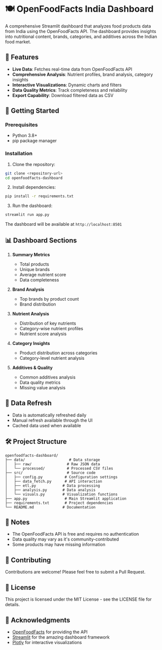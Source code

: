 # 🍽️ OpenFoodFacts India Dashboard

A comprehensive Streamlit dashboard that analyzes food products data from India using the OpenFoodFacts API. The dashboard provides insights into nutritional content, brands, categories, and additives across the Indian food market.

## 🌟 Features

- **Live Data**: Fetches real-time data from OpenFoodFacts API
- **Comprehensive Analysis**: Nutrient profiles, brand analysis, category insights
- **Interactive Visualizations**: Dynamic charts and filters
- **Data Quality Metrics**: Track completeness and reliability
- **Export Capability**: Download filtered data as CSV

## 🚀 Getting Started

### Prerequisites

- Python 3.8+
- pip package manager

### Installation

1. Clone the repository:
```bash
git clone <repository-url>
cd openfoodfacts-dashboard
```

2. Install dependencies:
```bash
pip install -r requirements.txt
```

3. Run the dashboard:
```bash
streamlit run app.py
```

The dashboard will be available at `http://localhost:8501`

## 📊 Dashboard Sections

1. **Summary Metrics**
   - Total products
   - Unique brands
   - Average nutrient score
   - Data completeness

2. **Brand Analysis**
   - Top brands by product count
   - Brand distribution

3. **Nutrient Analysis**
   - Distribution of key nutrients
   - Category-wise nutrient profiles
   - Nutrient score analysis

4. **Category Insights**
   - Product distribution across categories
   - Category-level nutrient analysis

5. **Additives & Quality**
   - Common additives analysis
   - Data quality metrics
   - Missing value analysis

## 🔄 Data Refresh

- Data is automatically refreshed daily
- Manual refresh available through the UI
- Cached data used when available

## 🛠️ Project Structure

```
openfoodfacts-dashboard/
├── data/                    # Data storage
│   ├── raw/                # Raw JSON data
│   └── processed/          # Processed CSV files
├── src/                    # Source code
│   ├── config.py          # Configuration settings
│   ├── data_fetch.py      # API interaction
│   ├── etl.py            # Data processing
│   ├── analysis.py       # Data analysis
│   └── visuals.py        # Visualization functions
├── app.py                 # Main Streamlit application
├── requirements.txt       # Project dependencies
└── README.md             # Documentation
```

## 📝 Notes

- The OpenFoodFacts API is free and requires no authentication
- Data quality may vary as it's community-contributed
- Some products may have missing information

## 🤝 Contributing

Contributions are welcome! Please feel free to submit a Pull Request.

## 📄 License

This project is licensed under the MIT License - see the LICENSE file for details.

## 🙏 Acknowledgments

- [OpenFoodFacts](https://world.openfoodfacts.org/) for providing the API
- [Streamlit](https://streamlit.io/) for the amazing dashboard framework
- [Plotly](https://plotly.com/) for interactive visualizations 